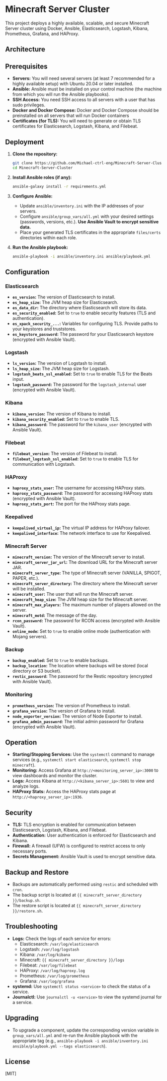 # Minecraft Server Cluster

This project deploys a highly available, scalable, and secure Minecraft Server cluster using Docker, Ansible, Elasticsearch, Logstash, Kibana, Prometheus, Grafana, and HAProxy.

## Architecture


## Prerequisites

*   **Servers:**  You will need several servers (at least 7 recommended for a highly available setup) with Ubuntu 20.04 or later installed.
*   **Ansible:** Ansible must be installed on your control machine (the machine from which you will run the Ansible playbooks).
*   **SSH Access:** You need SSH access to all servers with a user that has sudo privileges.
*   **Docker and Docker Compose:** Docker and Docker Compose should be preinstalled on all servers that will run Docker containers
*   **Certificates (for TLS):**  You will need to generate or obtain TLS certificates for Elasticsearch, Logstash, Kibana, and Filebeat.

## Deployment

1. **Clone the repository:**

    ```bash
    git clone https://github.com/Michael-ctrl-eng/Minecraft-Server-Cluster.git
    cd Minecraft-Server-Cluster
    ```

2. **Install Ansible roles (if any):**

    ```bash
    ansible-galaxy install -r requirements.yml
    ```

3. **Configure Ansible:**
    *   Update `ansible/inventory.ini` with the IP addresses of your servers.
    *   Configure `ansible/group_vars/all.yml` with your desired settings (passwords, versions, etc.). **Use Ansible Vault to encrypt sensitive data.**
    *   Place your generated TLS certificates in the appropriate `files/certs` directories within each role.

4. **Run the Ansible playbook:**

    ```bash
    ansible-playbook -i ansible/inventory.ini ansible/playbook.yml
    ```

## Configuration

### Elasticsearch

*   **`es_version`:** The version of Elasticsearch to install.
*   **`es_heap_size`:** The JVM heap size for Elasticsearch.
*   **`es_data_dir`:** The directory where Elasticsearch will store its data.
*   **`es_security_enabled`:** Set to `true` to enable security features (TLS and authentication).
*   **`es_xpack_security_...`:**  Variables for configuring TLS. Provide paths to your keystores and truststores.
*   **`es_keystore_password`:**  The password for your Elasticsearch keystore (encrypted with Ansible Vault).

### Logstash

*   **`ls_version`:** The version of Logstash to install.
*   **`ls_heap_size`:** The JVM heap size for Logstash.
*   **`logstash_beats_ssl_enabled`:** Set to `true` to enable TLS for the Beats input.
*   **`logstash_password`:** The password for the `logstash_internal` user (encrypted with Ansible Vault).

### Kibana

*   **`kibana_version`:** The version of Kibana to install.
*   **`kibana_security_enabled`:** Set to `true` to enable TLS.
*   **`kibana_password`:** The password for the `kibana_user` (encrypted with Ansible Vault).

### Filebeat

*   **`filebeat_version`:** The version of Filebeat to install.
*   **`filebeat_logstash_ssl_enabled`:** Set to `true` to enable TLS for communication with Logstash.

### HAProxy

*   **`haproxy_stats_user`:** The username for accessing HAProxy stats.
*   **`haproxy_stats_password`:** The password for accessing HAProxy stats (encrypted with Ansible Vault).
*   **`haproxy_stats_port`:** The port for the HAProxy stats page.

### Keepalived 

*   **`keepalived_virtual_ip`:** The virtual IP address for HAProxy failover.
*   **`keepalived_interface`:** The network interface to use for Keepalived.

### Minecraft Server

*   **`minecraft_version`:** The version of the Minecraft server to install.
*   **`minecraft_server_jar_url`:** The download URL for the Minecraft server JAR.
*   **`minecraft_server_type`:** The type of Minecraft server (VANILLA, SPIGOT, PAPER, etc.).
*   **`minecraft_server_directory`:** The directory where the Minecraft server will be installed.
*   **`minecraft_user`:** The user that will run the Minecraft server.
*   **`minecraft_heap_size`:** The JVM heap size for the Minecraft server.
*   **`minecraft_max_players`:** The maximum number of players allowed on the server.
*   **`minecraft_motd`:** The message of the day.
*   **`rcon_password`:** The password for RCON access (encrypted with Ansible Vault).
*   **`online_mode`:** Set to `true` to enable online mode (authentication with Mojang servers).

### Backup

*   **`backup_enabled`:** Set to `true` to enable backups.
*   **`backup_location`:** The location where backups will be stored (local directory or S3 bucket).
*   **`restic_password`:** The password for the Restic repository (encrypted with Ansible Vault).

### Monitoring

*   **`prometheus_version`:** The version of Prometheus to install.
*   **`grafana_version`:** The version of Grafana to install.
*   **`node_exporter_version`:** The version of Node Exporter to install.
*   **`grafana_admin_password`:** The initial admin password for Grafana (encrypted with Ansible Vault).

## Operation

*   **Starting/Stopping Services:**  Use the `systemctl` command to manage services (e.g., `systemctl start elasticsearch`, `systemctl stop minecraft`).
*   **Monitoring:** Access Grafana at `http://<monitoring_server_ip>:3000` to view dashboards and monitor the cluster.
*   **Logs:** Access Kibana at `http://<kibana_server_ip>:5601` to view and analyze logs.
*   **HAProxy Stats:** Access the HAProxy stats page at `http://<haproxy_server_ip>:1936`.

## Security

*   **TLS:**  TLS encryption is enabled for communication between Elasticsearch, Logstash, Kibana, and Filebeat.
*   **Authentication:** User authentication is enforced for Elasticsearch and Kibana.
*   **Firewall:**  A firewall (UFW) is configured to restrict access to only necessary ports.
*   **Secrets Management:** Ansible Vault is used to encrypt sensitive data.

## Backup and Restore

*   Backups are automatically performed using `restic` and scheduled with `cron`.
*   The backup script is located at `{{ minecraft_server_directory }}/backup.sh`.
*   The restore script is located at `{{ minecraft_server_directory }}/restore.sh`.

## Troubleshooting

*   **Logs:** Check the logs of each service for errors:
    *   Elasticsearch: `/var/log/elasticsearch`
    *   Logstash: `/var/log/logstash`
    *   Kibana: `/var/log/kibana`
    *   Minecraft: `{{ minecraft_server_directory }}/logs`
    *   Filebeat: `/var/log/filebeat`
    *   HAProxy: `/var/log/haproxy.log`
    *   Prometheus: `/var/log/prometheus`
    *   Grafana: `/var/log/grafana`
*   **systemd:** Use `systemctl status <service>` to check the status of a service.
*   **Journalctl:** Use `journalctl -u <service>` to view the systemd journal for a service.

## Upgrading

*   To upgrade a component, update the corresponding version variable in `group_vars/all.yml` and re-run the Ansible playbook with the appropriate tag (e.g., `ansible-playbook -i ansible/inventory.ini ansible/playbook.yml --tags elasticsearch`).

## License

[MIT]
